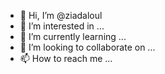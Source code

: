 - 👋 Hi, I’m @ziadaloul
- 👀 I’m interested in ...
- 🌱 I’m currently learning ...
- 💞️ I’m looking to collaborate on ...
- 📫 How to reach me ...

<!---
ziadaloul/ziadaloul is a ✨ special ✨ repository because its `README.md` (this file) appears on your GitHub profile.
You can click the Preview link to take a look at your changes.
--->
